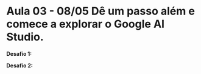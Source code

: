 # Aula 03 - 08/05 Dê um passo além e comece a explorar o Google AI Studio.

**Desafio 1:**

**Desafio 2:**
